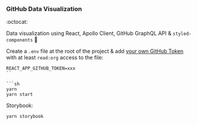 ### GitHub Data Visualization

:octocat:

Data visualization using React, Apollo Client, GitHub GraphQL API & `styled-components` :rocket:

Create a `.env` file at the root of the project & add [your own GitHub Token](https://github.com/settings/tokens) with at least `read:org` access to the file:

```
REACT_APP_GITHUB_TOKEN=xxx
``

```sh
yarn
yarn start
```

Storybook:
```sh
yarn storybook
```
